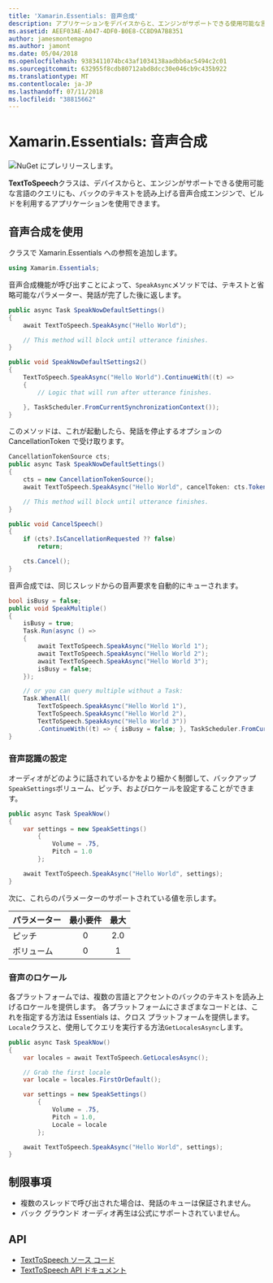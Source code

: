 ```yaml
---
title: 'Xamarin.Essentials: 音声合成'
description: アプリケーションをデバイスからと、エンジンがサポートできる使用可能な言語のクエリにも、バックのテキストを読み上げる音声合成エンジンで、組み込み利用 Xamarin.Essentials で TextToSpeech クラスです。
ms.assetid: AEEF03AE-A047-4DF0-B0E8-CC8D9A7B8351
author: jamesmontemagno
ms.author: jamont
ms.date: 05/04/2018
ms.openlocfilehash: 9383411074bc43af1034138aadbb6ac5494c2c01
ms.sourcegitcommit: 632955f8cdb80712abd8dcc30e046cb9c435b922
ms.translationtype: MT
ms.contentlocale: ja-JP
ms.lasthandoff: 07/11/2018
ms.locfileid: "38815662"
---
```

# <a name="xamarinessentials-text-to-speech"></a>Xamarin.Essentials: 音声合成

![NuGet にプレリリースします。](~/media/shared/pre-release.png)

**TextToSpeech**クラスは、デバイスからと、エンジンがサポートできる使用可能な言語のクエリにも、バックのテキストを読み上げる音声合成エンジンで、ビルドを利用するアプリケーションを使用できます。

## <a name="using-text-to-speech"></a>音声合成を使用

クラスで Xamarin.Essentials への参照を追加します。

```csharp
using Xamarin.Essentials;
```

音声合成機能が呼び出すことによって、`SpeakAsync`メソッドでは、テキストと省略可能なパラメーター、発話が完了した後に返します。 

```csharp
public async Task SpeakNowDefaultSettings()
{
    await TextToSpeech.SpeakAsync("Hello World");

    // This method will block until utterance finishes.
}

public void SpeakNowDefaultSettings2()
{
    TextToSpeech.SpeakAsync("Hello World").ContinueWith((t) => 
    {
        // Logic that will run after utterance finishes.

    }, TaskScheduler.FromCurrentSynchronizationContext());
}
```

このメソッドは、これが起動したら、発話を停止するオプションの CancellationToken で受け取ります。 
```csharp
CancellationTokenSource cts;
public async Task SpeakNowDefaultSettings()
{
    cts = new CancellationTokenSource();
    await TextToSpeech.SpeakAsync("Hello World", cancelToken: cts.Token);

    // This method will block until utterance finishes.
}

public void CancelSpeech()
{
    if (cts?.IsCancellationRequested ?? false)
        return;

    cts.Cancel();
}
```

音声合成では、同じスレッドからの音声要求を自動的にキューされます。 

```csharp
bool isBusy = false;
public void SpeakMultiple()
{
    isBusy = true;
    Task.Run(async () =>
    {
        await TextToSpeech.SpeakAsync("Hello World 1");
        await TextToSpeech.SpeakAsync("Hello World 2");
        await TextToSpeech.SpeakAsync("Hello World 3");
        isBusy = false;
    });

    // or you can query multiple without a Task:
    Task.WhenAll(
        TextToSpeech.SpeakAsync("Hello World 1"),
        TextToSpeech.SpeakAsync("Hello World 2"),
        TextToSpeech.SpeakAsync("Hello World 3"))
        .ContinueWith((t) => { isBusy = false; }, TaskScheduler.FromCurrentSynchronizationContext());
}
```

### <a name="speech-settings"></a>音声認識の設定

オーディオがどのように話されているかをより細かく制御して、バックアップ`SpeakSettings`ボリューム、ピッチ、およびロケールを設定することができます。

```csharp
public async Task SpeakNow()
{
    var settings = new SpeakSettings()
        {
            Volume = .75,
            Pitch = 1.0
        };

    await TextToSpeech.SpeakAsync("Hello World", settings);
}
```

次に、これらのパラメーターのサポートされている値を示します。

| パラメーター | 最小要件 | 最大 |
| --- | :---: | :---: |
| ピッチ | 0 | 2.0 |
| ボリューム | 0 | 1 |

### <a name="speech-locales"></a>音声のロケール

各プラットフォームでは、複数の言語とアクセントのバックのテキストを読み上げるロケールを提供します。 各プラットフォームにさまざまなコードとは、これを指定する方法は Essentials は、クロス プラットフォームを提供します。`Locale`クラスと、使用してクエリを実行する方法`GetLocalesAsync`します。

```csharp
public async Task SpeakNow()
{
    var locales = await TextToSpeech.GetLocalesAsync();

    // Grab the first locale
    var locale = locales.FirstOrDefault();

    var settings = new SpeakSettings()
        {
            Volume = .75,
            Pitch = 1.0,
            Locale = locale
        };

    await TextToSpeech.SpeakAsync("Hello World", settings);
}
```

## <a name="limitations"></a>制限事項

- 複数のスレッドで呼び出された場合は、発話のキューは保証されません。
- バック グラウンド オーディオ再生は公式にサポートされていません。

## <a name="api"></a>API

- [TextToSpeech ソース コード](https://github.com/xamarin/Essentials/tree/master/Xamarin.Essentials/TextToSpeech)
- [TextToSpeech API ドキュメント](xref:Xamarin.Essentials.TextToSpeech)
